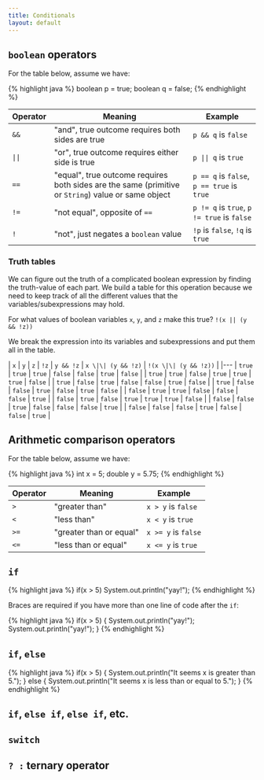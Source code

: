 ```yaml
---
title: Conditionals
layout: default
---
```


## `boolean` operators

For the table below, assume we have:

{% highlight java %}
boolean p = true;
boolean q = false;
{% endhighlight %}

| Operator | Meaning | Example |
|----------|---------|---------|
| `&&` | "and", true outcome requires both sides are true | `p && q` is `false` |
| `\|\|` | "or", true outcome requires either side is true | `p \|\| q` is `true` |
| `==` | "equal", true outcome requires both sides are the same (primitive or `String`) value or same object | `p == q` is `false`, `p == true` is `true`|
| `!=` | "not equal", opposite of `==` | `p != q` is `true`, `p != true` is `false` |
| `!` | "not", just negates a `boolean` value | `!p` is `false`, `!q` is `true` |

### Truth tables

We can figure out the truth of a complicated boolean expression by finding the truth-value of each part. We build a table for this operation because we need to keep track of all the different values that the variables/subexpressions may hold.

For what values of boolean variables `x`, `y`, and `z` make this true? `!(x || (y && !z))`

We break the expression into its variables and subexpressions and put them all in the table.

| `x` | `y` | `z` | `!z` | `y && !z` | `x \|\| (y && !z)` | `!(x \|\| (y && !z))` |
|---
| `true` | `true` | `true` | `false` | `false` | `true` | `false` |
| `true` | `true` | `false` | `true` | `true` | `true` | `false` |
| `true` | `false` | `true` | `false` | `false` | `true` | `false` |
| `true` | `false` | `false` | `true` | `false` | `true` | `false` |
| `false` | 	`true` | 	`true` | 	`false` | 	`false` | 	`false` | 	`true` |
| `false` | 	`true` | 	`false` | 	`true` | 	`true` | 	`true` | 	`false` |
| `false` | 	`false` | 	`true` | 	`false` | 	`false` | 	`false` | 	`true` |
| `false` | 	`false` | 	`false` | 	`true` | 	`false` | 	`false` | 	`true` |


## Arithmetic comparison operators

For the table below, assume we have:

{% highlight java %}
int x = 5;
double y = 5.75;
{% endhighlight %}

| Operator | Meaning | Example |
|----------|---------|---------|
| `>` | "greater than" | `x > y` is `false` |
| `<` | "less than" | `x < y` is `true` |
| `>=` | "greater than or equal" | `x >= y` is `false` |
| `<=` | "less than or equal" | `x <= y` is `true` |

## `if`

{% highlight java %}
if(x > 5)
    System.out.println("yay!");
{% endhighlight %}

Braces are required if you have more than one line of code after the `if`:

{% highlight java %}
if(x > 5)
{
    System.out.println("yay!");
    System.out.println("yay!");
}
{% endhighlight %}

## `if`, `else`

{% highlight java %}
if(x > 5)
{
    System.out.println("It seems x is greater than 5.");
}
else
{
    System.out.println("It seems x is less than or equal to 5.");
}
{% endhighlight %}

## `if`, `else if`, `else if`, etc.

## `switch`

## `? :` ternary operator